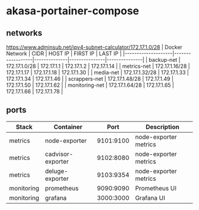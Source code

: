 # akasa-portainer-compose

## networks
https://www.adminsub.net/ipv4-subnet-calculator/172.17.1.0/28
| Docker Network     |      CIDR        | HOST IP      | FIRST IP      | LAST IP       |
|--------------------|------------------|--------------|---------------|---------------|
| backup-net         | 172.17.1.0/28    | 172.17.1.1   | 172.17.1.2    | 172.17.1.14   |
| metrics-net        | 172.17.1.16/28   | 172.17.1.17  | 172.17.1.18   | 172.17.1.30   |
| media-net          | 172.17.1.32/28   | 172.17.1.33  | 172.17.1.34   | 172.17.1.46   |
| scrappers-net      | 172.17.1.48/28   | 172.17.1.49  | 172.17.1.50   | 172.17.1.62   |
| monitoring-net     | 172.17.1.64/28   | 172.17.1.65  | 172.17.1.66   | 172.17.1.78   |

## ports
| Stack       | Container          | Port        | Description           |
|-------------|--------------------|-------------|-----------------------|
| metrics     | node-exporter      |  9101:9100  | node-exporter metrics |
| metrics     | cadvisor-exporter  |  9102:8080  | node-exporter metrics |
| metrics     | deluge-exporter    |  9103:9354  | node-exporter metrics |
| monitoring  | prometheus         |  9090:9090  | Prometheus UI         |
| monitoring  | grafana            |  3000:3000  | Grafana UI            |
